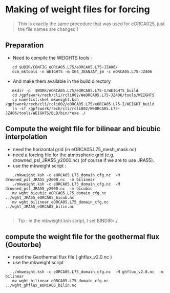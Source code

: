 # Making of weight files for forcing

> This is exactly the same procedure that was used for eORCA025, just the file names are changed !

## Preparation
  * Need to compile the WEIGHTS tools :

``` 
   cd $UDIR/CONFIG_eORCA05.L75/eORCA05.L75-JZ406/
   dcm_mktools -n WEIGHTS -m X64_JEANZAY_jm -c eORCA05.L75-JZ406

```  

  * And make them available in the build directory

```  
   mkdir -p  $WORK/eORCA05.L75/eORCA05.L75-I/WEIGHTS_build
   cd /gpfswork/rech/cli/rcli002/WeORCA05.L75-JZ406/tools/WEIGHTS
   cp namelist.skel mkweight.ksh /gpfswork/rech/cli/rcli002/eORCA05.L75/eORCA05.L75-I/WEIGHT_build 
   ln -sf /gpfswork/rech/cli/rcli002/WeORCA05.L75-JZ406/tools/WEIGHTS/BLD/bin/*exe ./
```  

## Compute the weight file  for  bilinear and bicubic interpolation
  * need the horizontal grid (in eORCA05.L75_mesh_mask.nc)
  * need a forcing file for the atmospheric grid (e.g. drowned_psl_JRA55_y2000.nc) (of course if we are to use JRA55).
  * use the mkweight script :

```
   ./mkweight.ksh -c eORCA05.L75_domain_cfg.nc  -M drowned_psl_JRA55_y2000.nc  -m bilinear
   ./mkweight.ksh -c eORCA05.L75_domain_cfg.nc  -M drowned_psl_JRA55_y2000.nc  -m bicubic
   mv wght_bicubic_eORCA05.L75_domain_cfg.nc  ../wght_JRA55_eORCA05_bicub.nc
   mv wght_bilinear_eORCA05.L75_domain_cfg.nc ../wght_JRA55_eORCA05_bilin.nc
   
```
> Tip : in the mkweight.ksh script, I set BINDIR=./ 

## compute the weight file for the geothermal flux (Goutorbe)
  * need the Geothermal flux file ( ghflux_v2.0.nc  )
  * use the mkweight script

```
   ./mkweight.ksh -c eORCA05.L75_domain_cfg.nc  -M ghflux_v2.0.nc  -m bilinear
   mv wght_bilinear_eORCA05.L75_domain_cfg.nc ../wght_ghflux_eORCA05_bilin.nc
```

